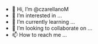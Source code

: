 - 👋 Hi, I’m @czarellanoM
- 👀 I’m interested in ...
- 🌱 I’m currently learning ...
- 💞️ I’m looking to collaborate on ...
- 📫 How to reach me ...

<!---
czarellanoM/czarellanoM is a ✨ special ✨ repository because its `README.md` (this file) appears on your GitHub profile.
You can click the Preview link to take a look at your changes.
--->

